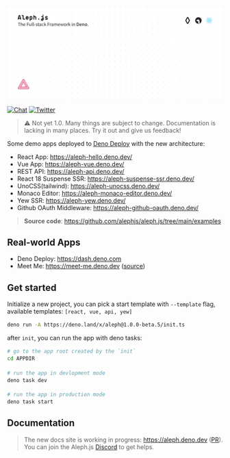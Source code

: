 [![Aleph.js: The Full-stack Framework in Deno.](.github/poster.svg)](https://alephjs.org)

<p>
  <a href="https://discord.gg/pWGdS7sAqD"><img src="https://img.shields.io/discord/775256646821085215?color=%23008181&label=Chat&labelColor=%23111&logo=discord&logoColor=%23aaaaaa" alt="Chat"></a>
  <a href="https://twitter.com/intent/follow?screen_name=alephjs"><img src="https://img.shields.io/twitter/follow/alephjs?style=social" alt="Twitter"></a>
</p>

> ⚠️ Not yet 1.0. Many things are subject to change. Documentation is lacking in many places. Try it out and give us
> feedback!

Some demo apps deployed to [Deno Deploy](https://deno.com/deploy) with the new architecture:

- React App: https://aleph-hello.deno.dev/
- Vue App: https://aleph-vue.deno.dev/
- REST API: https://aleph-api.deno.dev/
- React 18 Suspense SSR: https://aleph-suspense-ssr.deno.dev/
- UnoCSS(tailwind): https://aleph-unocss.deno.dev/
- Monaco Editor: https://aleph-monaco-editor.deno.dev/
- Yew SSR: https://aleph-yew.deno.dev/
- Github OAuth Middleware: https://aleph-github-oauth.deno.dev/

> **Source code**: https://github.com/alephjs/aleph.js/tree/main/examples

## Real-world Apps

- Deno Deploy: https://dash.deno.com
- Meet Me: https://meet-me.deno.dev ([source](https://github.com/denoland/meet-me))

## Get started

Initialize a new project, you can pick a start template with `--template` flag, available templates:
`[react, vue, api, yew]`

```bash
deno run -A https://deno.land/x/aleph@1.0.0-beta.5/init.ts
```

after `init`, you can run the app with deno tasks:

```bash
# go to the app root created by the `init`
cd APPDIR

# run the app in devlopment mode
deno task dev

# run the app in production mode
deno task start
```

## Documentation

> The new docs site is working in progress: https://aleph.deno.dev
> ([PR](https://github.com/alephjs/alephjs.org/pull/58)). You can join the Aleph.js
> [Discord](https://discord.com/invite/pWGdS7sAqD) to get helps.
